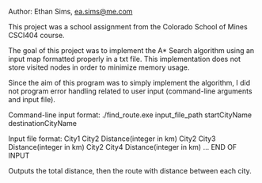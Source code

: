 Author: Ethan Sims, ea.sims@me.com

This project was a school assignment from the Colorado School of Mines CSCI404 course.

The goal of this project was to implement the A* Search algorithm using an input map formatted properly in a txt file. This implementation does not store visited nodes in order to minimize memory usage.

Since the aim of this program was to simply implement the algorithm, I did not program error handling related to user input (command-line arguments and input file).

Command-line input format: ./find_route.exe input_file_path startCityName destinationCityName

Input file format: City1 City2 Distance(integer in km) City2 City3 Distance(integer in km) City2 City4 Distance(integer in km) ... END OF INPUT

Outputs the total distance, then the route with distance between each city.